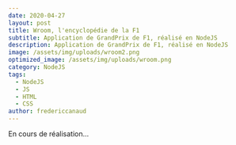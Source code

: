 ```yaml
---
date: 2020-04-27
layout: post
title: Wroom, l'encyclopédie de la F1
subtitle: Application de GrandPrix de F1, réalisé en NodeJS
description: Application de GrandPrix de F1, réalisé en NodeJS
image: /assets/img/uploads/wroom2.png
optimized_image: /assets/img/uploads/wroom.png
category: NodeJS
tags:
  - NodeJS
  - JS
  - HTML
  - CSS
author: fredericcanaud
---
```


En cours de réalisation...
